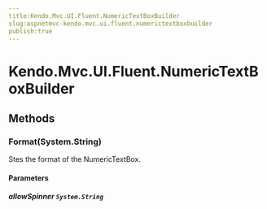 ```yaml
---
title:Kendo.Mvc.UI.Fluent.NumericTextBoxBuilder
slug:aspnetmvc-kendo.mvc.ui.fluent.numerictextboxbuilder
publish:true
---
```


# Kendo.Mvc.UI.Fluent.NumericTextBoxBuilder

## Methods

### Format(System.String)
Stes the format of the NumericTextBox.

#### Parameters

##### allowSpinner `System.String`

            